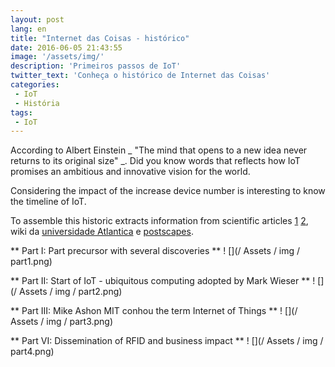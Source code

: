 ```yaml
---
layout: post
lang: en
title: "Internet das Coisas - histórico"
date: 2016-06-05 21:43:55
image: '/assets/img/'
description: 'Primeiros passos de IoT'
twitter_text: 'Conheça o histórico de Internet das Coisas'
categories:
 - IoT
 - História
tags:
 - IoT
---
```

According to Albert Einstein _ "The mind that opens to a new idea never returns to its original size" _. Did you know words that reflects how IoT promises an ambitious and innovative vision for the world.

Considering the impact of the increase device number is interesting to know the timeline of IoT.

To assemble this historic extracts information from scientific articles [1](http://ieeexplore.ieee.org/xpl/login.jsp?tp=&arnumber=7043637&url=http%3A%2F%2Fieeexplore.ieee.org%2Fxpls%2Fabs_all.jsp%3Farnumber%3D7043637)  [2](http://iot.ieee.org/images/files/pdf/IEEE_IoT_Towards_Definition_Internet_of_Things_Revision1_27MAY15.pdf), wiki da [universidade Atlantica](http://ssti1-1112.wikidot.com/a-internet-das-coisas) e [postscapes](http://postscapes.com/internet-of-things-history).



** Part I: Part precursor with several discoveries **
! [](/ Assets / img / part1.png)

** Part II: Start of IoT - ubiquitous computing adopted by Mark Wieser **
! [](/ Assets / img / part2.png)

** Part III: Mike Ashon MIT conhou the term Internet of Things **
! [](/ Assets / img / part3.png)

** Part VI: Dissemination of RFID and business impact **
! [](/ Assets / img / part4.png)
 